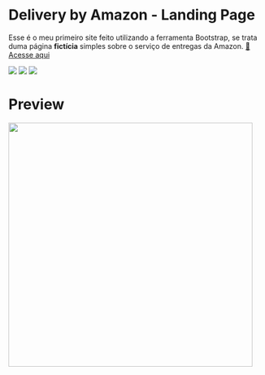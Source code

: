 # Delivery by Amazon - Landing Page
 Esse é o meu primeiro site feito utilizando a ferramenta Bootstrap, se trata duma página **fictícia** simples sobre o serviço de entregas da Amazon. [🔗 Acesse aqui](https://screm1n.github.io/amazon-bootstrap/)

<img src="https://img.shields.io/badge/Bootstrap-563D7C?style=for-the-badge&logo=bootstrap&logoColor=white"> <img src="https://img.shields.io/badge/HTML5-E34F26?style=for-the-badge&logo=html5&logoColor=white"> <img src="https://img.shields.io/badge/CSS3-1572B6?style=for-the-badge&logo=css3&logoColor=white">

# Preview
<img src="https://i.imgur.com/UHpO3ds.png" height="480px">
